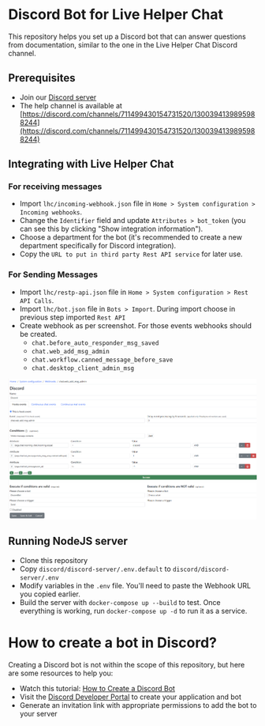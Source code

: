# Discord Bot for Live Helper Chat

This repository helps you set up a Discord bot that can answer questions from documentation, similar to the one in the Live Helper Chat Discord channel.

## Prerequisites

* Join our [Discord server](https://discord.gg/YsZXQVh)
* The help channel is available at [https://discord.com/channels/711499430154731520/1300394139895988244](https://discord.com/channels/711499430154731520/1300394139895988244)

## Integrating with Live Helper Chat
 
### For receiving messages

* Import `lhc/incoming-webhook.json` file in `Home > System configuration > Incoming webhooks`.
* Change the `Identifier` field and update `Attributes > bot_token` (you can see this by clicking "Show integration information").
* Choose a department for the bot (it's recommended to create a new department specifically for Discord integration).
* Copy the `URL to put in third party Rest API service` for later use.

### For Sending Messages

* Import `lhc/restp-api.json` file in `Home > System configuration > Rest API Calls`. 
* Import `lhc/bot.json` file in `Bots > Import`. During import choose in previous step imported `Rest API`
* Create webhook as per screenshot. For those events webhooks should be created.
  * `chat.before_auto_responder_msg_saved` 
  * `chat.web_add_msg_admin` 
  * `chat.workflow.canned_message_before_save` 
  * `chat.desktop_client_admin_msg`

![See image](https://raw.githubusercontent.com/LiveHelperChat/discord-bot/master/lhc/incoming-webhook.png)

## Running NodeJS server

* Clone this repository
* Copy `discord/discord-server/.env.default` to `discord/discord-server/.env`
* Modify variables in the `.env` file. You'll need to paste the Webhook URL you copied earlier.
* Build the server with `docker-compose up --build` to test. Once everything is working, run `docker-compose up -d` to run it as a service.

# How to create a bot in Discord?

Creating a Discord bot is not within the scope of this repository, but here are some resources to help you:

* Watch this tutorial: [How to Create a Discord Bot](https://www.youtube.com/watch?v=Oy5HGvrxM4o)
* Visit the [Discord Developer Portal](https://discord.com/developers/applications) to create your application and bot
* Generate an invitation link with appropriate permissions to add the bot to your server
